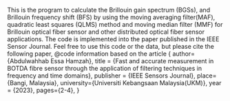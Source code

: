 This is the program to calculate the Brillouin gain spectrum (BGSs), and Brillouin frequency shift (BFS) by using the moving averaging filter(MAF), quadratic least squares (QLMS) method and moving median filter (MMF) for Brillouin optical fiber sensor and other distributed optical fiber sensor applications. The code is implemented into the paper published in the IEEE Sensor Journal. Feel free to use this code or the data, but please cite the following paper,
@code information based on the article {
author={Abdulwahhab Essa Hamzah},
title = {Fast and accurate measurement in BOTDA fibre sensor through the application of filtering techniques in frequency and time domains},
publisher = {IEEE Sensors Journal},
place={Bangi, Malaysia},
university={Universiti Kebangsaan Malaysia(UKM)},
year = {2023},
pages={2-4},
}

